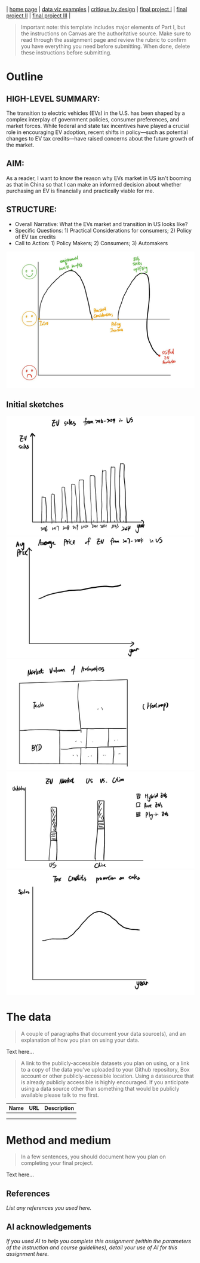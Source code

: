 | [home page](https://cmustudent.github.io/tswd-portfolio-templates/) | [data viz examples](dataviz-examples) | [critique by design](critique-by-design) | [final project I](final-project-part-one) | [final project II](final-project-part-two) | [final project III](final-project-part-three) |


> Important note: this template includes major elements of Part I, but the instructions on Canvas are the authoritative source.  Make sure to read through the assignment page and review the rubric to confirm you have everything you need before submitting.  When done, delete these instructions before submitting.

# Outline 
 
## HIGH-LEVEL SUMMARY:
The transition to electric vehicles (EVs) in the U.S. has been shaped by a complex interplay of government policies, consumer preferences, and market forces. While federal and state tax incentives have played a crucial role in encouraging EV adoption, recent shifts in policy—such as potential changes to EV tax credits—have raised concerns about the future growth of the market. 

## AIM:

As a reader, I want to know the reason why EVs market in US isn't booming as that in China so that I can make an informed decision about whether purchasing an EV is financially and practically viable for me. 

## STRUCTURE:

- Overall Narrative: What the EVs market and transition in US looks like?
- Specific Questions: 1) Practical Considerations for consumers; 2) Policy of EV tax credits
- Call to Action: 1) Policy Makers; 2) Consumers; 3) Automakers

![Story Arc](WechatIMG1.jpg)


## Initial sketches

![EVs Sales](21738720148_.pic.jpg)
![average price](31738720169_.pic.jpg)
![brand market volumn](41738720186_.pic.jpg)
![EVs market comparison](51738720204_.pic.jpg)
![tax credits](61738720217_.pic.jpg)





# The data
> A couple of paragraphs that document your data source(s), and an explanation of how you plan on using your data. 

Text here...

> A link to the publicly-accessible datasets you plan on using, or a link to a copy of the data you've uploaded to your Github repository, Box account or other publicly-accessible location. Using a datasource that is already publicly accessible is highly encouraged.  If you anticipate using a data source other than something that would be publicly available please talk to me first. 

| Name | URL | Description |
|------|-----|-------------|
|      |     |             |
|      |     |             |
|      |     |             |

# Method and medium
> In a few sentences, you should document how you plan on completing your final project. 

Text here...

## References
_List any references you used here._

## AI acknowledgements
_If you used AI to help you complete this assignment (within the parameters of the instruction and course guidelines), detail your use of AI for this assignment here._
